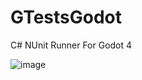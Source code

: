 # GTestsGodot
C# NUnit Runner For Godot 4

![image](https://github.com/Guillemsc/GTestsGodot/assets/17142208/04801b3a-b00a-4ac8-ada4-3c7c2c0e89d8)

